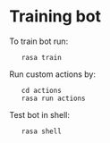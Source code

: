 # Training bot
To train bot run:
```shell
   rasa train
```
Run custom actions by:
```shell
   cd actions
   rasa run actions
```
Test bot in shell:
```shell
   rasa shell
```
